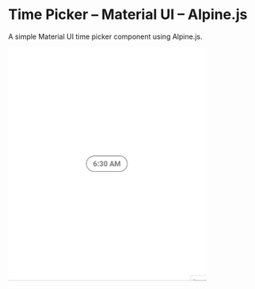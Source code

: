 # Time Picker – Material UI – Alpine.js

A simple Material UI time picker component using Alpine.js.

<img src="./time_picker.gif" width="400px">
